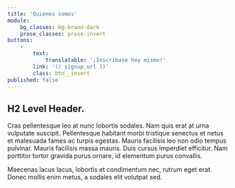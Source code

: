 ```yaml
---
title: 'Quiénes somos'
module:
    bg_classes: bg-brand-dark
    prose_classes: prose-invert
buttons:
    -
        text:
            translatable: '¡Inscríbase hoy mismo!'
        link: '(( signup_url ))'
        class: btn__invert
published: false
---
```


## H2 Level Header.

Cras pellentesque leo at nunc lobortis sodales. Nam quis erat at urna vulputate suscipit. Pellentesque habitant morbi tristique senectus et netus et malesuada fames ac turpis egestas. Mauris facilisis leo non odio tempus pulvinar. Mauris facilisis massa mauris. Duis cursus imperdiet efficitur. Nam porttitor tortor gravida purus ornare, id elementum purus convallis. 

Maecenas lacus lacus, lobortis et condimentum nec, rutrum eget erat. Donec mollis enim metus, a sodales elit volutpat sed.